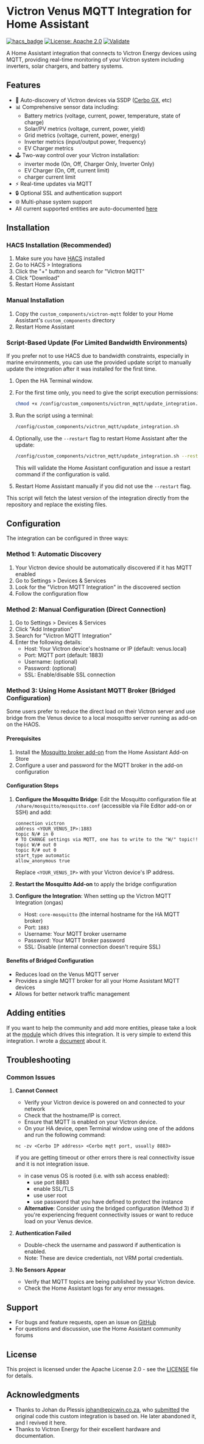 # Victron Venus MQTT Integration for Home Assistant

[![hacs_badge](https://img.shields.io/badge/HACS-Default-green.svg)](https://github.com/custom-components/hacs)
[![License: Apache 2.0](https://img.shields.io/badge/License-Apache_2.0-blue.svg)](http://www.apache.org/licenses/LICENSE-2.0)
[![Validate](https://github.com/tomer-w/ha-victron-mqtt/actions/workflows/validate.yaml/badge.svg)](https://github.com/tomer-w/ha-victron-mqtt/actions/workflows/validate.yaml)

A Home Assistant integration that connects to Victron Energy devices using MQTT, providing real-time monitoring of your Victron system including inverters, solar chargers, and battery systems.

## Features

- 🔌 Auto-discovery of Victron devices via SSDP ([Cerbo GX](https://www.victronenergy.com/communication-centres/cerbo-gx), etc)
- 📊 Comprehensive sensor data including:
  - Battery metrics (voltage, current, power, temperature, state of charge)
  - Solar/PV metrics (voltage, current, power, yield)
  - Grid metrics (voltage, current, power, energy)
  - Inverter metrics (input/output power, frequency)
  - EV Charger metrics
- 🕹️ Two-way control over your Victron installation:  
   - inverter mode (On, Off, Charger Only, Inverter Only)  
   - EV Charger (On, Off, current limit)  
   - charger current limit
- ⚡ Real-time updates via MQTT
- 🔒 Optional SSL and authentication support
- 🌐 Multi-phase system support
- All current supported entities are auto-documented [here](https://tomer-w.github.io/victron_mqtt/)

## Installation

### HACS Installation (Recommended)
1. Make sure you have [HACS](https://hacs.xyz/) installed
2. Go to HACS > Integrations
3. Click the "+" button and search for "Victron MQTT"
4. Click "Download"
5. Restart Home Assistant

### Manual Installation
1. Copy the `custom_components/victron-mqtt` folder to your Home Assistant's `custom_components` directory
2. Restart Home Assistant

### Script-Based Update (For Limited Bandwidth Environments)
If you prefer not to use HACS due to bandwidth constraints, especially in marine environments, you can use the provided update script to manually update the integration after it was installed for the first time.

1. Open the HA Terminal window.
2. For the first time only, you need to give the script execution permissions:
   ```bash
   chmod +x /config/custom_components/victron_mqtt/update_integration.sh
   ```
2. Run the script using a terminal:
   ```bash
   /config/custom_components/victron_mqtt/update_integration.sh
   ```
3. Optionally, use the `--restart` flag to restart Home Assistant after the update:
   ```bash
   /config/custom_components/victron_mqtt/update_integration.sh --restart
   ```
   This will validate the Home Assistant configuration and issue a restart command if the configuration is valid.

4. Restart Home Assistant manually if you did not use the `--restart` flag.

This script will fetch the latest version of the integration directly from the repository and replace the existing files.

## Configuration

The integration can be configured in three ways:

### Method 1: Automatic Discovery
1. Your Victron device should be automatically discovered if it has MQTT enabled
2. Go to Settings > Devices & Services
3. Look for the "Victron MQTT Integration" in the discovered section
4. Follow the configuration flow

### Method 2: Manual Configuration (Direct Connection)
1. Go to Settings > Devices & Services
2. Click "Add Integration"
3. Search for "Victron MQTT Integration"
4. Enter the following details:
   - Host: Your Victron device's hostname or IP (default: venus.local)
   - Port: MQTT port (default: 1883)
   - Username: (optional)
   - Password: (optional)
   - SSL: Enable/disable SSL connection

### Method 3: Using Home Assistant MQTT Broker (Bridged Configuration)
Some users prefer to reduce the direct load on their Victron server and use bridge from the Venus device to a local mosquitto server running as add-on on the HAOS.

#### Prerequisites
1. Install the [Mosquitto broker add-on](https://github.com/home-assistant/addons/tree/master/mosquitto) from the Home Assistant Add-on Store
2. Configure a user and password for the MQTT broker in the add-on configuration

#### Configuration Steps
1. **Configure the Mosquitto Bridge**: Edit the Mosquitto configuration file at `/share/mosquitto/mosquitto.conf` (accessible via File Editor add-on or SSH) and add:
   ```
   connection victron
   address <YOUR_VENUS_IP>:1883
   topic N/# in 0
   # TO CHANGE settings via MQTT, one has to write to the "W/" topic!!
   topic W/# out 0
   topic R/# out 0
   start_type automatic
   allow_anonymous true
   ```
   Replace `<YOUR_VENUS_IP>` with your Victron device's IP address.

2. **Restart the Mosquitto Add-on** to apply the bridge configuration

3. **Configure the Integration**: When setting up the Victron MQTT Integration (ongas)
   - Host: `core-mosquitto` (the internal hostname for the HA MQTT broker)
   - Port: `1883`
   - Username: Your MQTT broker username
   - Password: Your MQTT broker password
   - SSL: Disable (internal connection doesn't require SSL)

#### Benefits of Bridged Configuration
- Reduces load on the Venus MQTT server
- Provides a single MQTT broker for all your Home Assistant MQTT devices
- Allows for better network traffic management

## Adding entities
If you want to help the community and add more entities, please take a look at the [module](https://github.com/tomer-w/victron_mqtt) which drives this integration. It is very simple to extend this integration. I wrote a [document](https://github.com/tomer-w/victron_mqtt/blob/main/CONTRIBUTING.md) about it.

## Troubleshooting

### Common Issues

1. **Cannot Connect**
   - Verify your Victron device is powered on and connected to your network
   - Check that the hostname/IP is correct.
   - Ensure that MQTT is enabled on your Victron device.
   - On your HA device, open Terminal window using one of the addons and run the following command:
   ```
   nc -zv <Cerbo IP address> <Cerbo mqtt port, usually 8883>
   ```
   if you are getting timeout or other errors there is real connectivity issue and it is not integration issue.
   - in case venus OS is rooted (i.e. with ssh access enabled):
     - use port 8883
     - enable SSL/TLS
     - use user root
     - use password that you have defined to protect the instance
   - **Alternative**: Consider using the bridged configuration (Method 3) if you're experiencing frequent connectivity issues or want to reduce load on your Venus device.

2. **Authentication Failed**
   - Double-check the username and password if authentication is enabled.
   - Note: These are device credentials, not VRM portal credentials.

3. **No Sensors Appear**
   - Verify that MQTT topics are being published by your Victron device.
   - Check the Home Assistant logs for any error messages.

## Support

- For bugs and feature requests, open an issue on [GitHub](https://github.com/tomer-w/ha-victron-mqtt/issues)
- For questions and discussion, use the Home Assistant community forums

## License

This project is licensed under the Apache License 2.0 - see the [LICENSE](LICENSE) file for details.

## Acknowledgments

- Thanks to Johan du Plessis <johan@epicwin.co.za>, who [submitted](https://github.com/home-assistant/core/pull/130505) the original code this custom integration is based on. He later abandoned it, and I revived it here.
- Thanks to Victron Energy for their excellent hardware and documentation.

